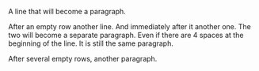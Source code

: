 A line that will become a paragraph.

After an empty row another line.
And immediately after it another one. The two will become a separate paragraph.
    Even if there are 4 spaces at the beginning of the line. It is still the same paragraph.



After several empty rows, another paragraph.
